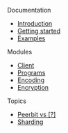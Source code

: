 
Documentation
- [Introduction](/)
- [Getting started](/getting-started.md)
- [Examples](/examples.md)

Modules
- [Client](/modules/client/client.md)
- [Programs](/modules/program/)
- [Encoding](/modules/encoding/)
- [Encryption](/modules/encryption/)

Topics
- [Peerbit vs [?]](difference.md)
- [Sharding](sharding/sharding.md)





